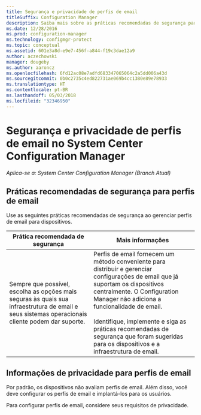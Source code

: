 ```yaml
---
title: Segurança e privacidade de perfis de email
titleSuffix: Configuration Manager
description: Saiba mais sobre as práticas recomendadas de segurança para gerenciar perfis de email para dispositivos no System Center Configuration Manager.
ms.date: 12/28/2016
ms.prod: configuration-manager
ms.technology: configmgr-protect
ms.topic: conceptual
ms.assetid: 601e3a8d-e9e7-456f-a844-f19c3dae12a9
author: aczechowski
manager: dougeby
ms.author: aaroncz
ms.openlocfilehash: 6fd12ac08e7adfd683347065064c2a5dd006a43d
ms.sourcegitcommit: 0b0c2735c4ed822731ae069b4cc1380e89e78933
ms.translationtype: HT
ms.contentlocale: pt-BR
ms.lasthandoff: 05/03/2018
ms.locfileid: "32346950"
---
```

# <a name="security-and-privacy-for-email-profiles-in-system-center-configuration-manager"></a>Segurança e privacidade de perfis de email no System Center Configuration Manager

*Aplica-se a: System Center Configuration Manager (Branch Atual)*

## <a name="security-best-practices-for-email-profiles"></a>Práticas recomendadas de segurança para perfis de email  
 Use as seguintes práticas recomendadas de segurança ao gerenciar perfis de email para dispositivos.  

|Prática recomendada de segurança|Mais informações|  
|----------------------------|----------------------|  
|Sempre que possível, escolha as opções mais seguras às quais sua infraestrutura de email e seus sistemas operacionais cliente podem dar suporte.|Perfis de email fornecem um método conveniente para distribuir e gerenciar configurações de email que já suportam os dispositivos centralmente. O Configuration Manager não adiciona a funcionalidade de email.<br /><br /> Identifique, implemente e siga as práticas recomendadas de segurança que foram sugeridas para os dispositivos e a infraestrutura de email.|  

## <a name="privacy-information-for-email-profiles"></a>Informações de privacidade para perfis de email  
 Por padrão, os dispositivos não avaliam perfis de email. Além disso, você deve configurar os perfis de email e implantá-los para os usuários.  

 Para configurar perfis de email, considere seus requisitos de privacidade.  
